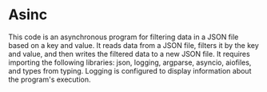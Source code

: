 # Asinc
This code is an asynchronous program for filtering data in a JSON file based on a key and value. It reads data from a JSON file, filters it by the key and value, and then writes the filtered data to a new JSON file.
It requires importing the following libraries: json, logging, argparse, asyncio, aiofiles, and types from typing.
Logging is configured to display information about the program's execution.

